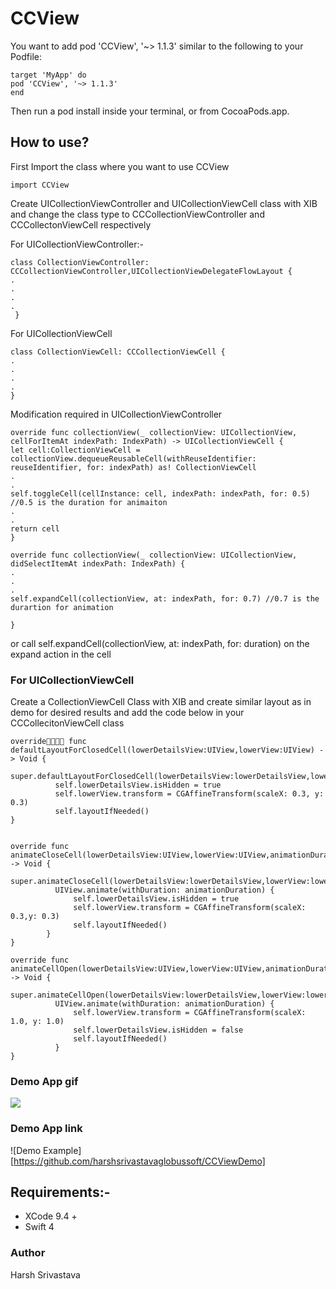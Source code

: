 # CCView
You want to add pod 'CCView', '~> 1.1.3' similar to the following to your Podfile:

```
target 'MyApp' do
pod 'CCView', '~> 1.1.3'
end
```

Then run a pod install inside your terminal, or from CocoaPods.app.

## How to use?
First Import the class where you want to use CCView
```
import CCView
```

Create UICollectionViewController and UICollectionViewCell class with XIB and change the class type to CCCollectionViewController and CCCollectonViewCell respectively

For UICollectionViewController:-
```
class CollectionViewController: CCCollectionViewController,UICollectionViewDelegateFlowLayout {
.
.
.
.
 }
```

For UICollectionViewCell
```
class CollectionViewCell: CCCollectionViewCell {
.
.
.
.
}
```

Modification required in UICollectionViewController
```
override func collectionView(_ collectionView: UICollectionView, cellForItemAt indexPath: IndexPath) -> UICollectionViewCell {
let cell:CollectionViewCell = collectionView.dequeueReusableCell(withReuseIdentifier: reuseIdentifier, for: indexPath) as! CollectionViewCell
.
.
self.toggleCell(cellInstance: cell, indexPath: indexPath, for: 0.5) //0.5 is the duration for animaiton
.
.
return cell
}

override func collectionView(_ collectionView: UICollectionView, didSelectItemAt indexPath: IndexPath) {
.
.
.
self.expandCell(collectionView, at: indexPath, for: 0.7) //0.7 is the durartion for animation

}
```

or call self.expandCell(collectionView, at: indexPath, for: duration)  on the expand action in the cell



### For UICollectionViewCell
Create a CollectionViewCell Class with XIB and create similar layout as in demo for desired results  and add the code below in your CCCollecitonViewCell class


```
override func defaultLayoutForClosedCell(lowerDetailsView:UIView,lowerView:UIView) -> Void {
          super.defaultLayoutForClosedCell(lowerDetailsView:lowerDetailsView,lowerView:lowerView)
          self.lowerDetailsView.isHidden = true
          self.lowerView.transform = CGAffineTransform(scaleX: 0.3, y: 0.3)
          self.layoutIfNeeded()
}


override func animateCloseCell(lowerDetailsView:UIView,lowerView:UIView,animationDuration:Double) -> Void {
          super.animateCloseCell(lowerDetailsView:lowerDetailsView,lowerView:lowerView,animationDuration:animationDuration)
          UIView.animate(withDuration: animationDuration) {
              self.lowerDetailsView.isHidden = true
              self.lowerView.transform = CGAffineTransform(scaleX: 0.3,y: 0.3)
              self.layoutIfNeeded()
        }
}

override func animateCellOpen(lowerDetailsView:UIView,lowerView:UIView,animationDuration:Double) -> Void {
          super.animateCellOpen(lowerDetailsView:lowerDetailsView,lowerView:lowerView,animationDuration:animationDuration)
          UIView.animate(withDuration: animationDuration) {
              self.lowerView.transform = CGAffineTransform(scaleX: 1.0, y: 1.0)
              self.lowerDetailsView.isHidden = false
              self.layoutIfNeeded()
          }
}
```

### Demo App gif
![](http://g.recordit.co/x87bJ0jg3e.gif)

### Demo App link
![Demo Example][https://github.com/harshsrivastavaglobussoft/CCViewDemo]

## Requirements:-
* XCode 9.4 +
* Swift 4


### Author
Harsh Srivastava
